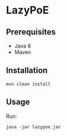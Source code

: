 # LazyPoE


## Prerequisites
- Java 8
- Maven

## Installation

```
mvn clean install
```

## Usage

Run:
```shell
java -jar lazypoe.jar
```
